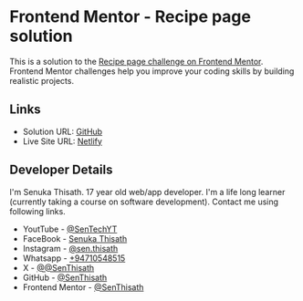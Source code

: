 # Frontend Mentor - Recipe page solution

This is a solution to the [Recipe page challenge on Frontend Mentor](https://www.frontendmentor.io/challenges/recipe-page-KiTsR8QQKm). Frontend Mentor challenges help you improve your coding skills by building realistic projects. 


## Links
- Solution URL: [GitHub](https://github.com/SenThisath/Frontend-Mentor---Recipe-page)
- Live Site URL: [Netlify](https://sentech-recipe-page.netlify.app/)

## Developer Details
I'm Senuka Thisath. 17 year old web/app developer. I'm a life long learner (currently taking a course on software development). Contact me using following links.
- YoutTube - [@SenTechYT](https://www.youtube.com/@SenTechYT)
- FaceBook - [Senuka Thisath](https://web.facebook.com/profile.php?id=100095797141350)
- Instagram - [@sen.thisath](https://www.instagram.com/sen.thisath/)
- Whatsapp - [+94710548515](+94710548515)
- X - [@@SenThisath](https://x.com/SenThisath)
- GitHub - [@SenThisath](https://github.com/SenThisath)
- Frontend Mentor - [@SenThisath](https://www.frontendmentor.io/profile/SenThisath)

